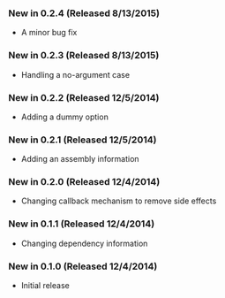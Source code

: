 ### New in 0.2.4 (Released 8/13/2015)
* A minor bug fix

### New in 0.2.3 (Released 8/13/2015)
* Handling a no-argument case

### New in 0.2.2 (Released 12/5/2014)
* Adding a dummy option

### New in 0.2.1 (Released 12/5/2014)
* Adding an assembly information

### New in 0.2.0 (Released 12/4/2014)
* Changing callback mechanism to remove side effects

### New in 0.1.1 (Released 12/4/2014)
* Changing dependency information

### New in 0.1.0 (Released 12/4/2014)
* Initial release
